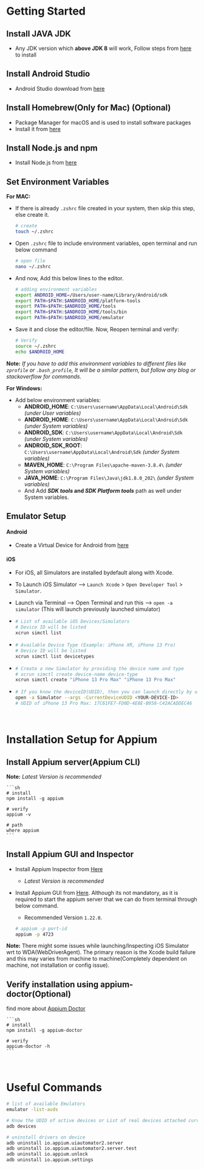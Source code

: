 # Getting Started

## Install JAVA JDK

-   Any JDK version which **above JDK 8** will work, Follow steps from [here](https://www.guru99.com/install-java.html) to install

## Install Android Studio

  <!-- Helpful to launch Android Emulator -->

-   Android Studio download from [here](https://developer.android.com/studio)

## Install Homebrew(Only for Mac) (Optional)

-   Package Manager for macOS and is used to install software packages
-   Install it from [here](https://brew.sh/)

## Install Node.js and npm

-   Install Node.js from [here](https://nodejs.org/en/)

## Set Environment Variables

**For MAC:**

-   If there is already `.zshrc` file created in your system, then skip this step, else create it.

    ```sh
    # create
    touch ~/.zshrc
    ```

-   Open `.zshrc` file to include environment variables, open terminal and run below command

    ```sh
    # open file
    nano ~/.zshrc
    ```

-   And now, Add this below lines to the editor.

    ```sh
    # adding environment variables
    export ANDROID_HOME=/Users/user-name/Library/Android/sdk
    export PATH=$PATH:$ANDROID_HOME/platform-tools
    export PATH=$PATH:$ANDROID_HOME/tools
    export PATH=$PATH:$ANDROID_HOME/tools/bin
    export PATH=$PATH:$ANDROID_HOME/emulator
    ```

-   Save it and close the editor/file. Now, Reopen terminal and verify:

    ```sh
    # Verify
    source ~/.zshrc
    echo $ANDROID_HOME
    ```

**Note:** _If you have to add this environment variables to different files like `zprofile` or `.bash_profile`, It will be a similar pattern, but follow any blog or stackoverflow for commands._

**For Windows:**

-   Add below environment variables:
    -   **ANDROID_HOME**: `C:\Users\username\AppData\Local\Android\Sdk` _(under User variables)_
    -   **ANDROID_HOME**: `C:\Users\username\AppData\Local\Android\Sdk` _(under System variables)_
    -   **ANDROID_SDK**: `C:\Users\username\AppData\Local\Android\Sdk` _(under System variables)_
    -   **ANDROID_SDK_ROOT**: `C:\Users\username\AppData\Local\Android\Sdk` _(under System variables)_
    -   **MAVEN_HOME**: `C:\Program Files\apache-maven-3.8.4\` _(under System variables)_
    -   **JAVA_HOME**: `C:\Program Files\Java\jdk1.8.0_202\` _(under System variables)_
    -   And Add **_SDK tools_ and _SDK Platform tools_** path as well under System variables.

## Emulator Setup

#### Android

-   Create a Virtual Device for Android from [here](https://www.geeksforgeeks.org/how-to-install-android-virtual-deviceavd/)

#### iOS

-   For iOS, all Simulators are installed bydefault along with Xcode.

-   To Launch iOS Simulator --> `Launch Xcode` > `Open Developer Tool` > `Simulator`.

-   Launch via Terminal --> Open Terminal and run this --> `open -a simulator` (This will launch previously launched simulator)

-   ```sh
    # List of available iOS Devices/Simulators
    # Device ID will be listed
    xcrun simctl list
    ```

-   ```sh
    # Available Device Type (Example: iPhone XR, iPhone 13 Pro)
    # Device ID will be listed
    xcrun simctl list devicetypes
    ```

-   ```sh
    # Create a new Simulator by providing the device name and type
    # xcrun simctl create device-name device-type
    xcrun simctl create "iPhone 13 Pro Max" "iPhone 13 Pro Max"
    ```

-   ```sh
    # If you know the deviceID(UDID), then you can launch directly by using below command
    open -a Simulator --args -CurrentDeviceUDID <YOUR-DEVICE-ID>
    # UDID of iPhone 13 Pro Max: 17C61FE7-FD0D-4E8E-B958-C42ACADDEC46
    ```

</br>

# Installation Setup for Appium

## Install Appium server(Appium CLI)

**Note:** _Latest Version is recommended_

    ```sh
    # install
    npm install -g appium

    # verify
    appium -v

    # path
    where appium
    ```

## Install Appium GUI and Inspector

-   Install Appium Inspector from [Here](https://github.com/appium/appium-inspector/releases)
    -   _Latest Version is recommended_
-   Install Appium GUI from [Here](https://github.com/appium/appium-desktop/releases). Although its not mandatory, as it is required to start the appium server that we can do from terminal through below command.

    -   Recommended Version `1.22.0`.

    ```sh
    # appium -p port-id
    appium -p 4723
    ```

**Note:** There might some issues while launching/Inspecting iOS Simulator wrt to WDA(WebDriverAgent). The primary reason is the Xcode build failure and this may varies from machine to machine(Completely dependent on machine, not installation or config issue).

## Verify installation using appium-doctor(Optional)

find more about [Appium Doctor](https://github.com/appium/appium-doctor)

    ```sh
    # install
    npm install -g appium-doctor

    # verify
    appium-doctor -h
    ```

</br>

# Useful Commands

```sh
# list of available Emulators
emulator -list-avds

# Know the UDID of active devices or List of real devices attached currently
adb devices

# uninstall drivers on device
adb uninstall io.appium.uiautomator2.server
adb uninstall io.appium.uiautomator2.server.test
adb uninstall io.appium.unlock
adb uninstall io.appium.settings
```
